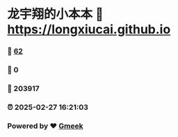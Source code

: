 # 龙宇翔的小本本 :link: https://longxiucai.github.io 
### :page_facing_up: [62](https://longxiucai.github.io/tag.html) 
### :speech_balloon: 0 
### :hibiscus: 203917 
### :alarm_clock: 2025-02-27 16:21:03 
### Powered by :heart: [Gmeek](https://github.com/Meekdai/Gmeek)

